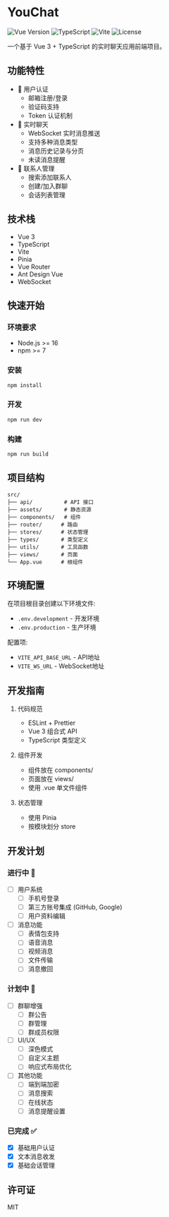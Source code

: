 # YouChat

![Vue Version](https://img.shields.io/badge/Vue.js-3.x-4FC08D?style=flat&logo=vue.js)
![TypeScript](https://img.shields.io/badge/TypeScript-5.x-3178C6?style=flat&logo=typescript)
![Vite](https://img.shields.io/badge/Vite-5.x-646CFF?style=flat&logo=vite)
![License](https://img.shields.io/badge/License-MIT-yellow.svg)

一个基于 Vue 3 + TypeScript 的实时聊天应用前端项目。

## 功能特性

- 🔐 用户认证
  - 邮箱注册/登录
  - 验证码支持
  - Token 认证机制
- 💬 实时聊天
  - WebSocket 实时消息推送
  - 支持多种消息类型
  - 消息历史记录与分页
  - 未读消息提醒
- 👥 联系人管理
  - 搜索添加联系人
  - 创建/加入群聊
  - 会话列表管理

## 技术栈

- Vue 3
- TypeScript
- Vite
- Pinia
- Vue Router
- Ant Design Vue
- WebSocket

## 快速开始

### 环境要求

- Node.js >= 16
- npm >= 7

### 安装

```bash
npm install
```

### 开发

```bash
npm run dev
```

### 构建

```bash
npm run build
```

## 项目结构

```
src/
├── api/          # API 接口
├── assets/       # 静态资源
├── components/   # 组件
├── router/      # 路由
├── stores/      # 状态管理
├── types/       # 类型定义
├── utils/       # 工具函数
├── views/       # 页面
└── App.vue      # 根组件
```

## 环境配置

在项目根目录创建以下环境文件:

- `.env.development` - 开发环境
- `.env.production` - 生产环境

配置项:

- `VITE_API_BASE_URL` - API地址
- `VITE_WS_URL` - WebSocket地址

## 开发指南

1. 代码规范

   - ESLint + Prettier
   - Vue 3 组合式 API
   - TypeScript 类型定义

2. 组件开发

   - 组件放在 components/
   - 页面放在 views/
   - 使用 .vue 单文件组件

3. 状态管理
   - 使用 Pinia
   - 按模块划分 store

## 开发计划

### 进行中 🚧

- [ ] 用户系统
  - [ ] 手机号登录
  - [ ] 第三方账号集成 (GitHub, Google)
  - [ ] 用户资料编辑
- [ ] 消息功能
  - [ ] 表情包支持
  - [ ] 语音消息
  - [ ] 视频消息
  - [ ] 文件传输
  - [ ] 消息撤回

### 计划中 📅

- [ ] 群聊增强
  - [ ] 群公告
  - [ ] 群管理
  - [ ] 群成员权限
- [ ] UI/UX
  - [ ] 深色模式
  - [ ] 自定义主题
  - [ ] 响应式布局优化
- [ ] 其他功能
  - [ ] 端到端加密
  - [ ] 消息搜索
  - [ ] 在线状态
  - [ ] 消息提醒设置

### 已完成 ✅

- [x] 基础用户认证
- [x] 文本消息收发
- [x] 基础会话管理

## 许可证

MIT
